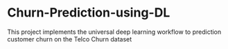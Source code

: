 # Churn-Prediction-using-DL
This project implements the universal deep learning workflow to prediction customer churn on the Telco Churn dataset
